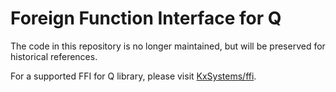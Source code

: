 # Foreign Function Interface for Q

The code in this repository is no longer maintained, but will be
preserved for historical references.

For a supported FFI for Q library, please visit
[KxSystems/ffi](https://github.com/KxSystems/ffi).
